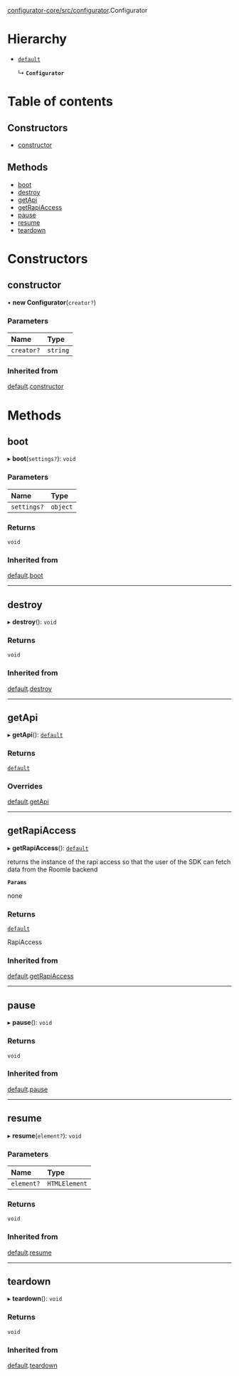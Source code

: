 [configurator-core/src/configurator](../modules/configurator_core_src_configurator.md).Configurator

# Hierarchy

- [`default`](configurator_core_src_configurator._internal_.default.md)

  ↳ **`Configurator`**

# Table of contents

## Constructors

- [constructor](configurator_core_src_configurator.Configurator.md#constructor)

## Methods

- [boot](configurator_core_src_configurator.Configurator.md#boot)
- [destroy](configurator_core_src_configurator.Configurator.md#destroy)
- [getApi](configurator_core_src_configurator.Configurator.md#getapi)
- [getRapiAccess](configurator_core_src_configurator.Configurator.md#getrapiaccess)
- [pause](configurator_core_src_configurator.Configurator.md#pause)
- [resume](configurator_core_src_configurator.Configurator.md#resume)
- [teardown](configurator_core_src_configurator.Configurator.md#teardown)

# Constructors

## constructor

• **new Configurator**(`creator?`)

### Parameters

| Name | Type |
| :------ | :------ |
| `creator?` | `string` |

### Inherited from

[default](configurator_core_src_configurator._internal_.default.md).[constructor](configurator_core_src_configurator._internal_.default.md#constructor)

# Methods

## boot

▸ **boot**(`settings?`): `void`

### Parameters

| Name | Type |
| :------ | :------ |
| `settings?` | `object` |

### Returns

`void`

### Inherited from

[default](configurator_core_src_configurator._internal_.default.md).[boot](configurator_core_src_configurator._internal_.default.md#boot)

___

## destroy

▸ **destroy**(): `void`

### Returns

`void`

### Inherited from

[default](configurator_core_src_configurator._internal_.default.md).[destroy](configurator_core_src_configurator._internal_.default.md#destroy)

___

## getApi

▸ **getApi**(): [`default`](configurator_core_src_roomle_configurator.default.md)

### Returns

[`default`](configurator_core_src_roomle_configurator.default.md)

### Overrides

[default](configurator_core_src_configurator._internal_.default.md).[getApi](configurator_core_src_configurator._internal_.default.md#getapi)

___

## getRapiAccess

▸ **getRapiAccess**(): [`default`](configurator_core_src_configurator._internal_.default-1.md)

returns the instance of the rapi access so that
the user of the SDK can fetch data from the Roomle backend

**`Params`**

none

### Returns

[`default`](configurator_core_src_configurator._internal_.default-1.md)

RapiAccess

### Inherited from

[default](configurator_core_src_configurator._internal_.default.md).[getRapiAccess](configurator_core_src_configurator._internal_.default.md#getrapiaccess)

___

## pause

▸ **pause**(): `void`

### Returns

`void`

### Inherited from

[default](configurator_core_src_configurator._internal_.default.md).[pause](configurator_core_src_configurator._internal_.default.md#pause)

___

## resume

▸ **resume**(`element?`): `void`

### Parameters

| Name | Type |
| :------ | :------ |
| `element?` | `HTMLElement` |

### Returns

`void`

### Inherited from

[default](configurator_core_src_configurator._internal_.default.md).[resume](configurator_core_src_configurator._internal_.default.md#resume)

___

## teardown

▸ **teardown**(): `void`

### Returns

`void`

### Inherited from

[default](configurator_core_src_configurator._internal_.default.md).[teardown](configurator_core_src_configurator._internal_.default.md#teardown)
